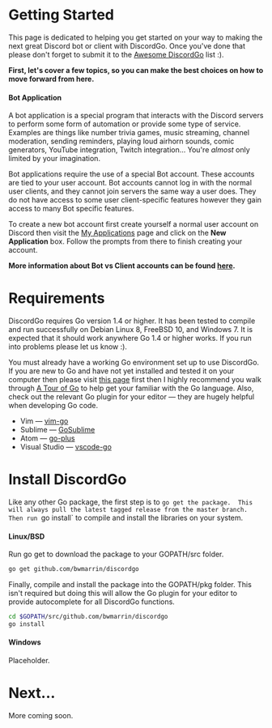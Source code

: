 # Getting Started

This page is dedicated to helping you get started on your way to making the
next great Discord bot or client with DiscordGo. Once you've done that please
don't forget to submit it to the
[Awesome DiscordGo](https://github.com/bwmarrin/discordgo/wiki/Awesome-DiscordGo) list :).


**First, let's cover a few topics, so you can make the best choices on how to move forward from here.**

#### Bot Application
A bot application is a special program that interacts with the Discord servers
to perform some form of automation or provide some type of service.  Examples are things like number trivia games, music streaming, channel moderation,
sending reminders, playing loud airhorn sounds, comic generators, YouTube integration, Twitch integration... You're *almost* only limited by your imagination.

Bot applications require the use of a special Bot account.  These accounts are
tied to your user account. Bot accounts cannot log in with the normal
user clients, and they cannot join servers the same way a user does. They do not have access to some user client-specific features however they gain access to
many Bot specific features.

To create a new bot account first create yourself a normal user account on
Discord then visit the [My Applications](https://discord.com/developers/applications/me)
page and click on the **New Application** box.  Follow the prompts from there
to finish creating your account.


**More information about Bot vs Client accounts can be found [here](https://discord.com/developers/docs/topics/oauth2#bot-vs-user-accounts).**

# Requirements

DiscordGo requires Go version 1.4 or higher.  It has been tested to compile and
run successfully on Debian Linux 8, FreeBSD 10, and Windows 7.  It is expected that it should work anywhere Go 1.4 or higher works. If you run into problems
please let us know :).

You must already have a working Go environment set up to use DiscordGo.  If you are new to Go and have not yet installed and tested it on your computer then please visit [this page](https://golang.org/doc/install) first then I highly
recommend you walk through [A Tour of Go](https://tour.golang.org/welcome/1) to
help get your familiar with the Go language.  Also, check out the relevant Go plugin for your editor &mdash; they are hugely helpful when developing Go code.

* Vim &mdash; [vim-go](https://github.com/fatih/vim-go)
* Sublime &mdash; [GoSublime](https://github.com/DisposaBoy/GoSublime)
* Atom &mdash; [go-plus](https://atom.io/packages/go-plus)
* Visual Studio &mdash; [vscode-go](https://github.com/Microsoft/vscode-go)


# Install DiscordGo

Like any other Go package, the first step is to `go get the package.  This will
always pull the latest tagged release from the master branch. Then run
`go install` to compile and install the libraries on your system.

#### Linux/BSD

Run go get to download the package to your GOPATH/src folder.

```sh
go get github.com/bwmarrin/discordgo
```

Finally, compile and install the package into the GOPATH/pkg folder. This isn't
required but doing this will allow the Go plugin for your editor to
provide autocomplete for all DiscordGo functions.

```sh
cd $GOPATH/src/github.com/bwmarrin/discordgo
go install
```

#### Windows
Placeholder.


# Next...
More coming soon.
